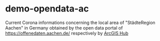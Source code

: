 # demo-opendata-ac

Current Corona informations concerning the local area of "StädteRegion Aachen" in Germany obtained by the open data portal of https://offenedaten.aachen.de/ respectively by <a href="https://hub.arcgis.com/datasets/917fc37a709542548cc3be077a786c17_0">ArcGIS Hub</a>
